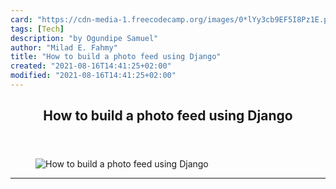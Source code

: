 ```yaml
---
card: "https://cdn-media-1.freecodecamp.org/images/0*lYy3cb9EF5I8Pz1E.png"
tags: [Tech]
description: "by Ogundipe Samuel"
author: "Milad E. Fahmy"
title: "How to build a photo feed using Django"
created: "2021-08-16T14:41:25+02:00"
modified: "2021-08-16T14:41:25+02:00"
---
```

<div class="site-wrapper">
<main id="site-main" class="site-main outer">
<div class="inner">
<article class="post-full post tag-tech tag-startup tag-life-lessons tag-self-improvement tag-education ">
<header class="post-full-header">
<h1 class="post-full-title">How to build a photo feed using Django</h1>
</header>
<figure class="post-full-image">
<picture>
<source media="(max-width: 700px)" sizes="1px" srcset="data:image/gif;base64,R0lGODlhAQABAIAAAAAAAP///yH5BAEAAAAALAAAAAABAAEAAAIBRAA7 1w">
<source media="(min-width: 701px)" sizes="(max-width: 800px) 400px,
(max-width: 1170px) 700px,
1400px" srcset="https://cdn-media-1.freecodecamp.org/images/0*lYy3cb9EF5I8Pz1E.png 300w,
https://cdn-media-1.freecodecamp.org/images/0*lYy3cb9EF5I8Pz1E.png 600w,
https://cdn-media-1.freecodecamp.org/images/0*lYy3cb9EF5I8Pz1E.png 1000w,
https://cdn-media-1.freecodecamp.org/images/0*lYy3cb9EF5I8Pz1E.png 2000w">
<img onerror="this.style.display='none'" src="https://cdn-media-1.freecodecamp.org/images/0*lYy3cb9EF5I8Pz1E.png" alt="How to build a photo feed using Django">
</picture>
</figure>
<section class="post-full-content">
<div class="post-content medium-migrated-article">
</div>
<hr>
</section>
</article>
</div>
</main>
</div>
<!-- Google Tag Manager (noscript) -->
<!-- End Google Tag Manager (noscript) -->
